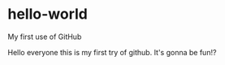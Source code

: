 # hello-world
My first use of GitHub

Hello everyone this is my first try of github. It's gonna be fun!?
